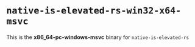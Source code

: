 # `native-is-elevated-rs-win32-x64-msvc`

This is the **x86_64-pc-windows-msvc** binary for `native-is-elevated-rs`
